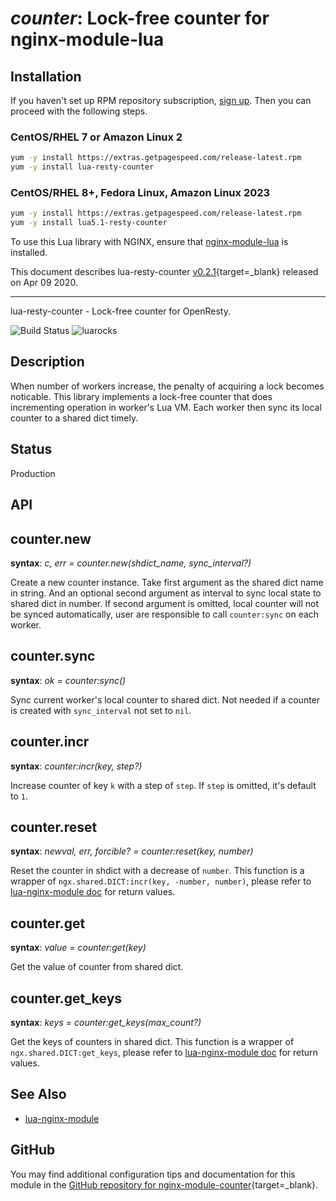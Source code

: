 # *counter*: Lock-free counter for nginx-module-lua


## Installation

If you haven't set up RPM repository subscription, [sign up](https://www.getpagespeed.com/repo-subscribe). Then you can proceed with the following steps.

### CentOS/RHEL 7 or Amazon Linux 2

```bash
yum -y install https://extras.getpagespeed.com/release-latest.rpm
yum -y install lua-resty-counter
```

### CentOS/RHEL 8+, Fedora Linux, Amazon Linux 2023

```bash
yum -y install https://extras.getpagespeed.com/release-latest.rpm
yum -y install lua5.1-resty-counter
```


To use this Lua library with NGINX, ensure that [nginx-module-lua](../modules/lua.md) is installed.

This document describes lua-resty-counter [v0.2.1](https://github.com/Kong/lua-resty-counter/releases/tag/v0.2.1){target=_blank} 
released on Apr 09 2020.
    
<hr />

lua-resty-counter - Lock-free counter for OpenResty.

![Build Status](https://travis-ci.com/kong/lua-resty-counter.svg?branch=master) ![luarocks](https://img.shields.io/luarocks/v/kong/lua-resty-counter?color=%232c3e67)

## Description

When number of workers increase, the penalty of acquiring a lock becomes noticable.
This library implements a lock-free counter that does incrementing operation in worker's Lua VM.
Each worker then sync its local counter to a shared dict timely.


## Status

Production

## API

## counter.new

**syntax**: *c, err = counter.new(shdict_name, sync_interval?)*

Create a new counter instance. Take first argument as the shared dict name in
string. And an optional second argument as interval to sync local state to
shared dict in number. If second argument is omitted, local counter will not be
synced automatically, user are responsible to call `counter:sync` on each worker.

## counter.sync

**syntax**: *ok = counter:sync()*

Sync current worker's local counter to shared dict. Not needed if a counter is
created with `sync_interval` not set to `nil`.

## counter.incr

**syntax**: *counter:incr(key, step?)*

Increase counter of key `k` with a step of `step`. If `step` is omitted, it's
default to `1`.

## counter.reset

**syntax**: *newval, err, forcible? = counter:reset(key, number)*

Reset the counter in shdict with a decrease of `number`. This function is a wrapper of
`ngx.shared.DICT:incr(key, -number, number)`, please refer to
[lua-nginx-module doc](https://github.com/openresty/lua-nginx-module#ngxshareddictincr)
for return values.

## counter.get

**syntax**: *value = counter:get(key)*

Get the value of counter from shared dict.

## counter.get_keys

**syntax**: *keys = counter:get_keys(max_count?)*

Get the keys of counters in shared dict. This function is a wrapper of
`ngx.shared.DICT:get_keys`, please refer to
[lua-nginx-module doc](https://github.com/openresty/lua-nginx-module#ngxshareddictget_keys)
for return values.


## See Also
* [lua-nginx-module](https://github.com/openresty/lua-nginx-module)


## GitHub

You may find additional configuration tips and documentation for this module in the [GitHub repository for 
nginx-module-counter](https://github.com/Kong/lua-resty-counter){target=_blank}.